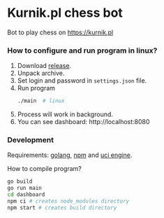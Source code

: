 # Kurnik.pl chess bot
Bot to play chess on https://kurnik.pl <br>

### How to configure and run program in linux?
1. Download [release](https://github.com/matlewan/kurnik.pl-chess-bot/releases/download/1.0/kurnik.pl-chess-bot-linux-x64.tar.gz).
2. Unpack archive.
3. Set login and password in `settings.json` file.
4. Run program
    ```sh
    ./main  # linux
    ```
5. Process will work in background. 
6. You can see dashboard: http://localhost:8080

### Development
Requirements: [golang](https://go.dev), [npm](https://nodejs.org) and [uci engine](https://stockfishchess.org/download/).

How to compile program?
```sh
go build
go run main
cd dashboard
npm ci # creates node_modules directory
npm start # creates build directory
```
